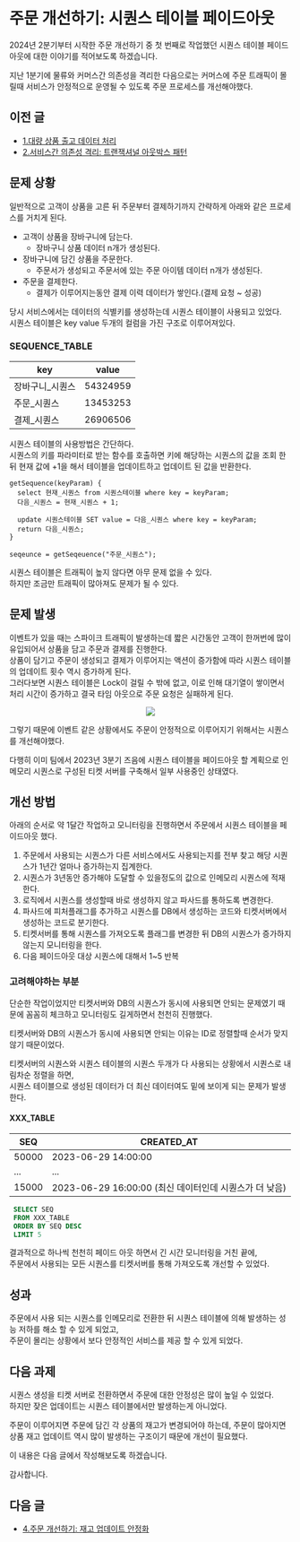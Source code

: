# 주문 개선하기: 시퀀스 테이블 페이드아웃

2024년 2분기부터 시작한 주문 개선하기 중 첫 번째로 작업했던 시퀀스 테이블 페이드아웃에 대한 이야기를 적어보도록 하겠습니다.

지난 1분기에 물류와 커머스간 의존성을 격리한 다음으로는 커머스에 주문 트래픽이 몰릴때 서비스가 안정적으로 운영될 수 있도록 주문 프로세스를 개선해야했다.

## 이전 글
- [1.대량 상품 출고 데이터 처리](https://github.com/ejoongseok/blog/blob/main/%EA%B0%9C%EB%B0%9C%EC%9D%BC%EC%A7%80/1.%EB%8C%80%EB%9F%89%20%EC%83%81%ED%92%88%20%EC%B6%9C%EA%B3%A0%20%EB%8D%B0%EC%9D%B4%ED%84%B0%20%EC%B2%98%EB%A6%AC.md)
- [2.서비스간 의존성 격리: 트랜잭셔널 아웃박스 패턴](https://github.com/ejoongseok/blog/blob/main/%EA%B0%9C%EB%B0%9C%EC%9D%BC%EC%A7%80/2.%EC%84%9C%EB%B9%84%EC%8A%A4%EA%B0%84%20%EC%9D%98%EC%A1%B4%EC%84%B1%20%EA%B2%A9%EB%A6%AC%3A%20%ED%8A%B8%EB%9E%9C%EC%9E%AD%EC%85%94%EB%84%90%20%EC%95%84%EC%9B%83%EB%B0%95%EC%8A%A4%20%ED%8C%A8%ED%84%B4.md)

## 문제 상황
일반적으로 고객이 상품을 고른 뒤 주문부터 결제하기까지 간략하게 아래와 같은 프로세스를 거치게 된다.
- 고객이 상품을 장바구니에 담는다.
  - 장바구니 상품 데이터 n개가 생성된다.
- 장바구니에 담긴 상품을 주문한다.
  - 주문서가 생성되고 주문서에 있는 주문 아이템 데이터 n개가 생성된다.  
- 주문을 결제한다.
  - 결제가 이루어지는동안 결제 이력 데이터가 쌓인다.(결제 요청 ~ 성공)

당시 서비스에서는 데이터의 식별키를 생성하는데 시퀀스 테이블이 사용되고 있었다.  
시퀀스 테이블은 key value 두개의 컬럼을 가진 구조로 이루어져있다.  
### SEQUENCE_TABLE

| key | value |
|-----|-------|
| 장바구니_시퀀스   | 54324959   |
| 주문_시퀀스   | 13453253   |
| 결제_시퀀스   | 26906506   |


시퀀스 테이블의 사용방법은 간단하다.   
시퀀스의 키를 파라미터로 받는 함수를 호출하면 키에 해당하는 시퀀스의 값을 조회 한 뒤 현재 값에 +1을 해서 테이블을 업데이트하고 업데이트 된 값을 반환한다.  
```
getSequence(keyParam) {
  select 현재_시퀀스 from 시퀀스테이블 where key = keyParam;
  다음_시퀀스 = 현재_시퀀스 + 1;

  update 시퀀스테이블 SET value = 다음_시퀀스 where key = keyParam;
  return 다음_시퀀스;
}

seqeunce = getSeqeuence("주문_시퀀스");
```

시퀀스 테이블은 트래픽이 높지 않다면 아무 문제 없을 수 있다.  
하지만 조금만 트래픽이 많아져도 문제가 될 수 있다.  

## 문제 발생
이벤트가 있을 때는 스파이크 트래픽이 발생하는데 짧은 시간동안 고객이 한꺼번에 많이 유입되어서 상품을 담고 주문과 결제를 진행한다.  
상품이 담기고 주문이 생성되고 결제가 이루어지는 액션이 증가함에 따라 시퀀스 테이블의 업데이트 횟수 역시 증가하게 된다.   
그러다보면 시퀀스 테이블은 Lock이 걸릴 수 밖에 없고, 이로 인해 대기열이 쌓이면서 처리 시간이 증가하고 결국 타임 아웃으로 주문 요청은 실패하게 된다.

<p align="center">
  <img src="https://github.com/ejoongseok/blog/assets/99948743/97f463ea-2885-4805-8fa6-d654d568b1b8"></img>
</p>

그렇기 때문에 이벤트 같은 상황에서도 주문이 안정적으로 이루어지기 위해서는 시퀀스를 개선해야했다.  

다행히 이미 팀에서 2023년 3분기 즈음에 시퀀스 테이블을 페이드아웃 할 계획으로 인메모리 시퀀스로 구성된 티켓 서버를 구축해서 일부 사용중인 상태였다.  

## 개선 방법
아래의 순서로 약 1달간 작업하고 모니터링을 진행하면서 주문에서 시퀀스 테이블을 페이드아웃 했다.  
1. 주문에서 사용되는 시퀀스가 다른 서비스에서도 사용되는지를 전부 찾고 해당 시퀀스가 1년간 얼마나 증가하는지 집계한다.  
2. 시퀀스가 3년동안 증가해야 도달할 수 있을정도의 값으로 인메모리 시퀀스에 적재한다.  
3. 로직에서 시퀀스를 생성할때 바로 생성하지 않고 파사드를 통하도록 변경한다.  
4. 파사드에 피처플래그를 추가하고 시퀀스를 DB에서 생성하는 코드와 티켓서버에서 생성하는 코드로 분기한다.  
5. 티켓서버를 통해 시퀀스를 가져오도록 플래그를 변경한 뒤 DB의 시퀀스가 증가하지 않는지 모니터링을 한다.  
6. 다음 페이드아웃 대상 시퀀스에 대해서 1~5 반복  

### 고려해야하는 부분
단순한 작업이었지만 티켓서버와 DB의 시퀀스가 동시에 사용되면 안되는 문제였기 때문에 꼼꼼히 체크하고 모니터링도 길게하면서 천천히 진행했다.  

티켓서버와 DB의 시퀀스가 동시에 사용되면 안되는 이유는 ID로 정렬할때 순서가 맞지 않기 때문이었다.   

티켓서버의 시퀀스와 시퀀스 테이블의 시퀀스 두개가 다 사용되는 상황에서 시퀀스로 내림차순 정렬을 하면,  
시퀀스 테이블으로 생성된 데이터가 더 최신 데이터여도 밑에 보이게 되는 문제가 발생한다.

#### XXX_TABLE

| SEQ | CREATED_AT |
|-----|-------|
| 50000 | 2023-06-29 14:00:00 |
| ... | ... |
| 15000 | 2023-06-29 16:00:00 (최신 데이터인데 시퀀스가 더 낮음)|

``` SQL
 SELECT SEQ
 FROM XXX_TABLE
 ORDER BY SEQ DESC
 LIMIT 5
```

결과적으로 하나씩 천천히 페이드 아웃 하면서 긴 시간 모니터링을 거친 끝에,   
주문에서 사용되는 모든 시퀀스를 티켓서버를 통해 가져오도록 개선할 수 있었다. 

## 성과
주문에서 사용 되는 시퀀스를 인메모리로 전환한 뒤 시퀀스 테이블에 의해 발생하는 성능 저하를 해소 할 수 있게 되었고,    
주문이 몰리는 상황에서 보다 안정적인 서비스를 제공 할 수 있게 되었다.

## 다음 과제
시퀀스 생성을 티켓 서버로 전환하면서 주문에 대한 안정성은 많이 높일 수 있었다.  
하지만 잦은 업데이트는 시퀀스 테이블에서만 발생하는게 아니었다.   

주문이 이루어지면 주문에 담긴 각 상품의 재고가 변경되어야 하는데, 주문이 많아지면 상품 재고 업데이트 역시 많이 발생하는 구조이기 때문에 개선이 필요했다.  

이 내용은 다음 글에서 작성해보도록 하겠습니다.  

감사합니다.

## 다음 글
- [4.주문 개선하기: 재고 업데이트 안정화](https://github.com/ejoongseok/blog/blob/main/%EA%B0%9C%EB%B0%9C%EC%9D%BC%EC%A7%80/4.%EC%A3%BC%EB%AC%B8%20%EA%B0%9C%EC%84%A0%ED%95%98%EA%B8%B0%3A%20%EC%9E%AC%EA%B3%A0%20%EC%97%85%EB%8D%B0%EC%9D%B4%ED%8A%B8%20%EC%95%88%EC%A0%95%ED%99%94.md)
